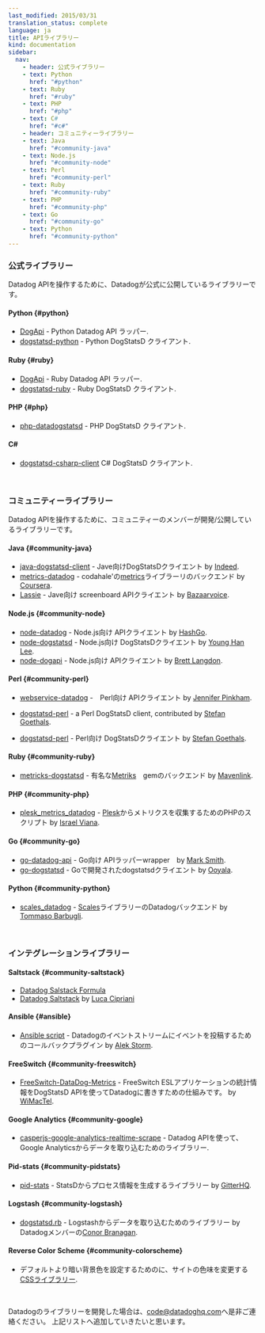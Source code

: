 ```yaml
---
last_modified: 2015/03/31
translation_status: complete
language: ja
title: APIライブラリー
kind: documentation
sidebar:
  nav:
    - header: 公式ライブラリー
    - text: Python
      href: "#python"
    - text: Ruby
      href: "#ruby"
    - text: PHP
      href: "#php"
    - text: C#
      href: "#c#"
    - header: コミュニティーライブラリー
    - text: Java
      href: "#community-java"
    - text: Node.js
      href: "#community-node"
    - text: Perl
      href: "#community-perl"
    - text: Ruby
      href: "#community-ruby"
    - text: PHP
      href: "#community-php"
    - text: Go
      href: "#community-go"
    - text: Python
      href: "#community-python"
---
```


<!-- There are many libraries available to help you interact with the Datadog API.

<h4 id="python">Python</h4>
<ul>
  <li><a href="https://github.com/DataDog/dogapi">DogApi</a> - A Python Datadog API wrapper.</a></li>
  <li><a href="https://github.com/DataDog/dogstatsd-python">dogstatsd-python</a> - A Python DogStatsD client.</li>
</ul>

<h4 id="ruby">Ruby</h4>
<ul>
  <li><a href="https://github.com/DataDog/dogapi-rb">DogApi</a> - A Ruby Datadog API wrapper.</a></li>
  <li><a href="https://github.com/DataDog/dogstatsd-ruby">dogstatsd-ruby</a> - A Ruby DogStatsD client.</li>
</ul>

<h4 id="php">PHP</h4>
<ul>
  <li><a href="https://github.com/DataDog/php-datadogstatsd">php-datadogstatsd</a> - A
  PHP DogStatsD client.</li>
</ul>

<h4 id="c#">C#</h4>
<ul>
  <li><a href="https://github.com/DataDog/dogstatsd-csharp-client">dogstatsd-csharp-client</a> - A
  C# DogStatsD client.</li>
</ul>

<br/>　-->

<h3 class="official">公式ライブラリー</h3>

Datadog APIを操作するために、Datadogが公式に公開しているライブラリーです。


#### Python {#python}

- [DogApi](https://github.com/DataDog/dogapi) - Python Datadog API ラッパー.
- [dogstatsd-python](https://github.com/DataDog/dogstatsd-python) - Python DogStatsD クライアント.


#### Ruby {#ruby}

- [DogApi](https://github.com/DataDog/dogapi-rb) - Ruby Datadog API ラッパー.
- [dogstatsd-ruby](https://github.com/DataDog/dogstatsd-ruby) - Ruby DogStatsD クライアント.


#### PHP {#php}

- [php-datadogstatsd](https://github.com/DataDog/php-datadogstatsd) - PHP DogStatsD クライアント.


<h4 id="c#">C#</h4>

- [dogstatsd-csharp-client](https://github.com/DataDog/dogstatsd-csharp-client) C# DogStatsD クライアント.

<br />


<!-- <h3 class="community">Community Libraries</h3>

Some great folks have written their own libraries to help interact with
Datadog. Check them out:

<h4 id="community-java">Java</h4>
<ul>
  <li>
    <a
    href="https://github.com/indeedeng/java-dogstatsd-client">java-dogstatsd-client</a>
     - a DogStatsD Client for Java written by <a
    href="http://www.indeed.com/">Indeed</a>.
  </li>

  <li>
    <a href="https://github.com/coursera/metrics-datadog">metrics-datadog</a> -
    a backend to yammers's <a
    href="https://github.com/coursera/metrics-datadog">metrics</a> library written by
    <a href="https://www.coursera.org/">Coursera</a>.
  </li>

  <li>
    <a href="https://github.com/bazaarvoice/metrics-datadog">metrics-datadog</a> -
    a backend to codahale's <a
    href="https://github.com/bazaarvoice/metrics-datadog">metrics</a> library extended by
    <a href="http://www.bazaarvoice.com/">Bazaarvoice</a>.
  </li>

  <li>
    <a href="https://github.com/bazaarvoice/lassie">Lassie</a>
     - a Java screenboard API client by <a href="http://www.bazaarvoice.com/">Bazaarvoice</a>.
  </li>
</ul>
<h4 id="community-node">Node.js</h4>
<ul>
  <li>
    <a href="https://github.com/HashGo/node-datadog">node-datadog</a> -
    a Node.js API client, contributed by <a href="https://github.com/HashGo">HashGo</a>.
  </li>

  <li>
    <a href="https://github.com/joybro/node-dogstatsd">node-dogstatsd</a>
    - a Node.js DogStatsD client, contributed by <a
    href="https://github.com/joybro">Young Han Lee</a>.
  </li>

  <li>
    <a href="https://github.com/brettlangdon/node-dogapi">node-dogapi</a>
    - a Node.js API client, contributed by
    <a href="https://github.com/brettlangdon">Brett Langdon</a>.
  </li>
</ul>
<h4 id="community-perl">Perl</h4>
<ul>
  <li>
    <a href="https://github.com/jpinkham/webservice-datadog">webservice-datadog</a> -
    a Perl API client, contributed by <a href="https://github.com/jpinkham">Jennifer Pinkham</a>.
  </li>

  <li>
    <a href="https://github.com/zipkid/dogstatsd-perl">dogstatsd-perl</a>  -
    a Perl DogStatsD client, contributed by <a
      href="https://github.com/zipkid">Stefan Goethals</a>.
  </li>
</ul>
<h4 id="community-ruby">Ruby</h4>
<ul>
  <li>
    <a
    href="https://github.com/mavenlink/metriks-dogstatsd">metricks-dogstatsd</a> -
    a backend for the popular <a href="https://github.com/eric/metriks">Metriks</a> gem, written by
    <a href="https://www.mavenlink.com/">Mavenlink</a>.
  </li>
</ul>
<h4 id="community-php">PHP</h4>
<ul>
  <li>
    <a
    href="https://github.com/isra00/plesk_datadog_metrics">plesk_metrics_datadog</a> -
    a PHP script to collect metrics from <a
    href="http://www.parallels.com/products/plesk/">Plesk</a> by
    <a href="https://github.com/isra00">Israel Viana</a>.
  </li>
</ul>
<h4 id="community-go">Go</h4>
<ul>
  <li>
    <a
      href="https://github.com/xb95/go-datadog-api">go-datadog-api</a> - a
    Go wrapper for our API by
    <a href="https://github.com/xb95">Mark Smith</a>.
  </li>
  <li>
      <a
      href="https://github.com/ooyala/go-dogstatsd/">go-dogstatsd</a> - a
    dogstatsd client written in Go by
    <a href="https://github.com/ooyala">Ooyala</a>.
  </li>
</ul>
<h4 id="community-python">Python</h4>
<ul>
  <li>
    <a
      href="https://github.com/tbarbugli/scales_datadog">scales_datadog</a> - a
    Datadog backend for the <a href="https://github.com/Cue/scales">Scales</a>
    library, written by <a href="https://github.com/tbarbugli">Tommaso Barbugli</a>.
  </li>
</ul>
<h4 id="community-scala">Scala</h4>
<ul>
  <li>
    <a href="https://github.com/gphat/datadog-scala">datadgog-scala</a> - a
      Scala API client, written by <a href="https://github.com/gphat">Cory Watson</a>.
  </li>
</ul>

<br /> -->


<h3 class="community">コミュニティーライブラリー</h3>

Datadog APIを操作するために、コミュニティーのメンバーが開発/公開しているライブラリーです。

#### Java {#community-java}

- [java-dogstatsd-client](https://github.com/indeedeng/java-dogstatsd-client) - Jave向けDogStatsDクライエント by [Indeed](http://www.indeed.com/).
- [metrics-datadog](https://github.com/coursera/metrics-datadog) - codahale'の[metrics](https://github.com/coursera/metrics-datadog)ライブラーリのバックエンド by [Coursera](https://github.com/coursera).
- [Lassie](https://github.com/bazaarvoice/lassie) - Jave向け screenboard APIクライエント by [Bazaarvoice](http://www.bazaarvoice.com/).

#### Node.js {#community-node}

- [node-datadog](https://github.com/HashGo/node-datadog) - Node.js向け APIクライエント by [HashGo](https://github.com/HashGo).
- [node-dogstatsd](https://github.com/joybro/node-dogstatsd) - Node.js向け DogStatsDクライエント by [Young Han Lee](https://github.com/joybro).
- [node-dogapi](https://github.com/brettlangdon/node-dogapi) - Node.js向け APIクライエント by [Brett Langdon](https://github.com/brettlangdon).


#### Perl {#community-perl}
- [webservice-datadog](https://github.com/jpinkham/webservice-datadog) -　Perl向け APIクライエント by [Jennifer Pinkham](https://github.com/jpinkham).

- [dogstatsd-perl](https://github.com/zipkid/dogstatsd-perl) - a Perl DogStatsD client, contributed by [Stefan Goethals](https://github.com/zipkid).
- [dogstatsd-perl](https://github.com/zipkid/dogstatsd-perl) - Perl向け DogStatsDクライエント by [Stefan Goethals](https://github.com/zipkid).

#### Ruby {#community-ruby}

- [metricks-dogstatsd](https://github.com/mavenlink/metriks-dogstatsd) - 有名な[Metriks](https://github.com/eric/metriks)　gemのバックエンド by [Mavenlink](https://www.mavenlink.com/).


#### PHP {#community-php}

- [plesk_metrics_datadog](https://github.com/isra00/plesk_datadog_metrics) - [Plesk](http://www.parallels.com/products/plesk/)からメトリクスを収集するためのPHPのスクリプト by [Israel Viana](https://github.com/isra00).


#### Go {#community-go}

- [go-datadog-api](https://github.com/xb95/go-datadog-api) - Go向け APIラッパーwrapper　by [Mark Smith](https://github.com/xb95).
- [go-dogstatsd](https://github.com/ooyala/go-dogstatsd/) - Goで開発されたdogstatsdクライエント by [Ooyala](https://github.com/ooyala).


#### Python {#community-python}

- [scales_datadog](https://github.com/tbarbugli/scales_datadog) - [Scales](https://github.com/Cue/scales)ライブラリーのDatadogバックエンド by [Tommaso Barbugli](https://github.com/tbarbugli).

<br />


<!-- <h3 class="community">Integration Libraries</h3>
<h4 id="community-saltstack">Saltstack</h4>
<ul>
  <li>
    <a
      href="https://github.com/DataDog/datadog-formula">Datadog Salstack Formula</a>
  </li>
  <li>
      <a
      href="https://gist.github.com/mastrolinux/6175280">Datadog Saltstack</a> written by
    <a href="https://gist.github.com/mastrolinux">Luca Cipriani</a>.
  </li>
</ul>
<h4 id="ansible">Ansible</h4>
<ul>
  <li>
    This <a
      href="https://gist.github.com/alekstorm/6350729">Ansible script </a> is a
    callback plugin that posts events to your Datadog event stream as you deploy
    and is written by <a href="https://gist.github.com/alekstorm">Alek Storm</a>.
  </li>
</ul>
<h4 id="community-freeswitch">FreeSwitch</h4>
<ul>
  <li>
    This is for a <a
      href="https://github.com/wimactel/FreeSwitch-DataDog-Metrics">FreeSwitch ESL </a>
      application to export statistics to DataDog using the dogstatsd API
    and is written by <a href="https://github.com/wimactel">WiMacTel</a>.
  </li>
</ul>

<h4 id="community-google">Google Analytics</h4>
<ul>
  <li>
    You can get data into Datadog from Google Analytics using our API with <a
      href="https://github.com/adamdunkley/casperjs-google-analytics-realtime-scrape">this library</a>.
  </li>
</ul>

<h4 id="community-pidstats">Pid-stats</h4>
<ul>
  <li>
    This <a
      href="https://github.com/gitterHQ/pid-stats">library</a> will allow you to generate process information from StatsD, given pid files. It was created by <a
      href="https://github.com/gitterHQ">GitterHQ</a>.
  </li>
</ul>

<h4 id="community-logstash">Logstash</h4>
<ul>
  <li>
    <a
      href="https://gist.github.com/conorbranagan/c001078d148d2cab38a0">This script </a> will allow you to get data in from Logstash and was written by Datadog's very own <a href="https://gist.github.com/conorbranagan/">Conor Branagan</a>.
  </li>
</ul>

<br /> -->



<h3 class="community">インテグレーションライブラリー</h3>

#### Saltstack {#community-saltstack}

- [Datadog Salstack Formula](https://github.com/DataDog/datadog-formula)
- [Datadog Saltstack](https://gist.github.com/mastrolinux/6175280) by [Luca Cipriani](https://gist.github.com/mastrolinux)


#### Ansible {#ansible}

- [Ansible script](https://gist.github.com/alekstorm/6350729) - Datadogのイベントストリームにイベントを投稿するためのコールバックプラグイン by [Alek Storm](https://gist.github.com/alekstorm).


#### FreeSwitch {#community-freeswitch}

- [FreeSwitch-DataDog-Metrics](https://github.com/wimactel/FreeSwitch-DataDog-Metrics) - FreeSwitch ESLアプリケーションの統計情報をDogStatsD APIを使ってDatadogに書きすための仕組みです。 by [WiMacTel](https://github.com/wimactel).

#### Google Analytics {#community-google}

- [casperjs-google-analytics-realtime-scrape](https://github.com/adamdunkley/casperjs-google-analytics-realtime-scrape) - Datadog APIを使って、Google Analyticsからデータを取り込むためのライブラリー.


#### Pid-stats {#community-pidstats}

- [pid-stats](https://github.com/gitterHQ/pid-stats) - StatsDからプロセス情報を生成するライブラリー by [GitterHQ](https://github.com/gitterHQ).


#### Logstash {#community-logstash}

- [dogstatsd.rb](https://gist.github.com/conorbranagan/c001078d148d2cab38a0) - Logstashからデータを取り込むためのライブラリー by Datadogメンバーの[Conor Branagan](https://gist.github.com/conorbranagan/).


#### Reverse Color Scheme {#community-colorscheme}

- デフォルトより暗い背景色を設定するためのに、サイトの色味を変更する [CSSライブラリー](http://stylebot.me/styles/4320).

<br />


<!-- <p class="alert alert-warning">
If you've written a Datadog library, write us at <a
href="mailto:code@datadoghq.com">code@datadoghq.com</a> and we'll be happy
to add it to the list.
</p> -->

<p class="alert alert-warning">
Datadogのライブラリーを開発した場合は、<a
href="mailto:code@datadoghq.com">code@datadoghq.com</a>へ是非ご連絡ください。
上記リストへ追加していきたいと思います。
</p>
